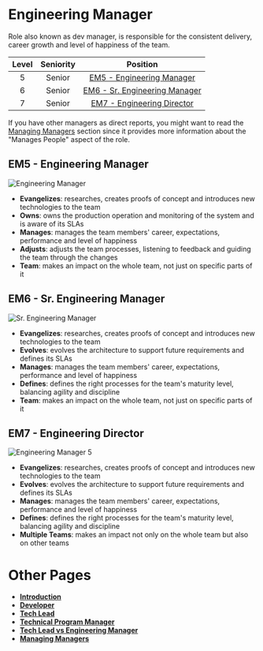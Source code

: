 # Engineering Manager

Role also known as dev manager, is responsible for the consistent delivery, career growth and level of happiness of the team.

| Level | Seniority | Position |
| :---: | :---: | :---: |
| 5 | Senior | [EM5 - Engineering Manager](#em5---engineering-manager) |
| 6 | Senior | [EM6 - Sr. Engineering Manager](#em6---sr.-engineering-manager) |
| 7 | Senior | [EM7 - Engineering Director](#em7---engineering-director) |

If you have other managers as direct reports, you might want to read the [Managing Managers](Managing-Managers.md) section since it provides more information about the "Manages People" aspect of the role.

## EM5 - Engineering Manager

![Engineering Manager](/charts/engineeringmanager-5.png)

* **Evangelizes**: researches, creates proofs of concept and introduces new technologies to the team
* **Owns**: owns the production operation and monitoring of the system and is aware of its SLAs
* **Manages**: manages the team members' career, expectations, performance and level of happiness
* **Adjusts**: adjusts the team processes, listening to feedback and guiding the team through the changes
* **Team**: makes an impact on the whole team, not just on specific parts of it

## EM6 - Sr. Engineering Manager

![Sr. Engineering Manager](/charts/engineeringmanager-6.png)

* **Evangelizes**: researches, creates proofs of concept and introduces new technologies to the team
* **Evolves**: evolves the architecture to support future requirements and defines its SLAs
* **Manages**: manages the team members' career, expectations, performance and level of happiness
* **Defines**: defines the right processes for the team's maturity level, balancing agility and discipline
* **Team**: makes an impact on the whole team, not just on specific parts of it

## EM7 - Engineering Director

![Engineering Manager 5](/charts/engineeringmanager-7.png)

* **Evangelizes**: researches, creates proofs of concept and introduces new technologies to the team
* **Evolves**: evolves the architecture to support future requirements and defines its SLAs
* **Manages**: manages the team members' career, expectations, performance and level of happiness
* **Defines**: defines the right processes for the team's maturity level, balancing agility and discipline
* **Multiple Teams**: makes an impact not only on the whole team but also on other teams

# Other Pages

* [**Introduction**](README.md)
* [**Developer**](Developer.md)
* [**Tech Lead**](TechLead.md)
* [**Technical Program Manager**](TechnicalProgramManager.md)
* [**Tech Lead vs Engineering Manager**](TechLead-EngineeringManager.md)
* [**Managing Managers**](Managing-Managers.md)
